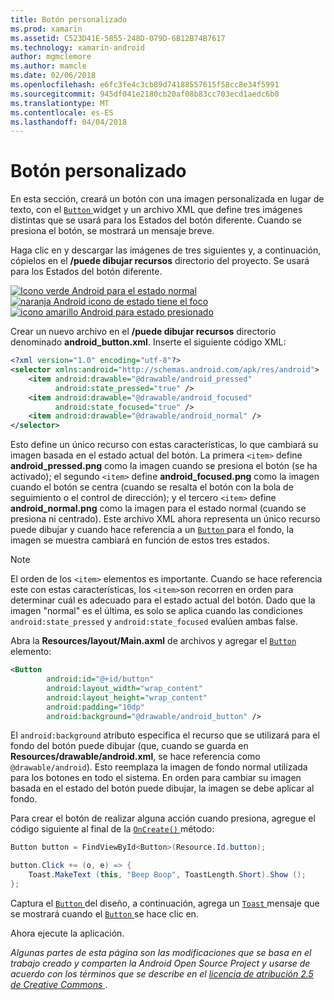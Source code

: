 ```yaml
---
title: Botón personalizado
ms.prod: xamarin
ms.assetid: C523D41E-5855-248D-079D-6B12B74B7617
ms.technology: xamarin-android
author: mgmclemore
ms.author: mamcle
ms.date: 02/06/2018
ms.openlocfilehash: e6fc3fe4c3cb89d74188557615f58cc8e34f5991
ms.sourcegitcommit: 945df041e2180cb20af08b83cc703ecd1aedc6b0
ms.translationtype: MT
ms.contentlocale: es-ES
ms.lasthandoff: 04/04/2018
---
```

# <a name="custom-button"></a>Botón personalizado

En esta sección, creará un botón con una imagen personalizada en lugar de texto, con el [ `Button` ](https://developer.xamarin.com/api/type/Android.Widget.Button/) widget y un archivo XML que define tres imágenes distintas que se usará para los Estados del botón diferente. Cuando se presiona el botón, se mostrará un mensaje breve.

Haga clic en y descargar las imágenes de tres siguientes y, a continuación, cópielos en el **/puede dibujar recursos** directorio del proyecto. Se usará para los Estados del botón diferente.

 [![Icono verde Android para el estado normal](custom-button-images/android-normal.png)](custom-button-images/android-normal.png#lightbox) [ ![naranja Android icono de estado tiene el foco](custom-button-images/android-focused.png)](custom-button-images/android-focused.png#lightbox) [ ![icono amarillo Android para estado presionado](custom-button-images/android-pressed.png)](custom-button-images/android-pressed.png#lightbox)

Crear un nuevo archivo en el **/puede dibujar recursos** directorio denominado **android_button.xml**. Inserte el siguiente código XML:

```xml
<?xml version="1.0" encoding="utf-8"?>
<selector xmlns:android="http://schemas.android.com/apk/res/android">
    <item android:drawable="@drawable/android_pressed"
          android:state_pressed="true" />
    <item android:drawable="@drawable/android_focused"
          android:state_focused="true" />
    <item android:drawable="@drawable/android_normal" />
</selector>
```

Esto define un único recurso con estas características, lo que cambiará su imagen basada en el estado actual del botón. La primera `<item>` define **android_pressed.png** como la imagen cuando se presiona el botón (se ha activado); el segundo `<item>` define **android_focused.png** como la imagen cuando el botón se centra (cuando se resalta el botón con la bola de seguimiento o el control de dirección); y el tercero `<item>` define **android_normal.png** como la imagen para el estado normal (cuando se presiona ni centrado). Este archivo XML ahora representa un único recurso puede dibujar y cuando hace referencia a un [ `Button` ](https://developer.xamarin.com/api/type/Android.Widget.Button/) para el fondo, la imagen se muestra cambiará en función de estos tres estados.


> [!NOTE]
> El orden de los `<item>` elementos es importante. Cuando se hace referencia este con estas características, los `<item>`son recorren en orden para determinar cuál es adecuado para el estado actual del botón.
> Dado que la imagen "normal" es el última, es solo se aplica cuando las condiciones `android:state_pressed` y `android:state_focused` evalúen ambas false.

Abra la **Resources/layout/Main.axml** de archivos y agregar el [ `Button` ](https://developer.xamarin.com/api/type/Android.Widget.Button/) elemento:

```xml
<Button
        android:id="@+id/button"
        android:layout_width="wrap_content"
        android:layout_height="wrap_content"
        android:padding="10dp"
        android:background="@drawable/android_button" />
```

El `android:background` atributo especifica el recurso que se utilizará para el fondo del botón puede dibujar (que, cuando se guarda en **Resources/drawable/android.xml**, se hace referencia como `@drawable/android`). Esto reemplaza la imagen de fondo normal utilizada para los botones en todo el sistema. En orden para cambiar su imagen basada en el estado del botón puede dibujar, la imagen se debe aplicar al fondo.

Para crear el botón de realizar alguna acción cuando presiona, agregue el código siguiente al final de la [ `OnCreate()` ](https://developer.xamarin.com/api/member/Android.App.Activity.OnCreate/p/Android.OS.Bundle/Android.OS.PersistableBundle/) método:

```csharp
Button button = FindViewById<Button>(Resource.Id.button);

button.Click += (o, e) => {
    Toast.MakeText (this, "Beep Boop", ToastLength.Short).Show ();
};
```

Captura el [ `Button` ](https://developer.xamarin.com/api/type/Android.Widget.Button/) del diseño, a continuación, agrega un [ `Toast` ](https://developer.xamarin.com/api/type/Android.Widget.Toast/) mensaje que se mostrará cuando el [ `Button` ](https://developer.xamarin.com/api/type/Android.Widget.Button/) se hace clic en.

Ahora ejecute la aplicación.


*Algunas partes de esta página son las modificaciones que se basa en el trabajo creado y comparten la Android Open Source Project y usarse de acuerdo con los términos que se describe en el*
[*licencia de atribución 2.5 de Creative Commons* ](http://creativecommons.org/licenses/by/2.5/).
